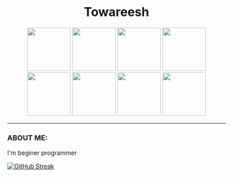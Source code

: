 <div id="content" align="center">
  <h1>Towareesh</h1>
</div>
<div id="header" align="center">
  <img src="https://media.giphy.com/media/3o7qE8TcxvLxDGPBmM/giphy.gif" width="100"/>
  <img src="https://media.giphy.com/media/3o7qE8TcxvLxDGPBmM/giphy.gif" width="100"/>
  <img src="https://media.giphy.com/media/3o7qE8TcxvLxDGPBmM/giphy.gif" width="100"/>
  <img src="https://media.giphy.com/media/3o7qE8TcxvLxDGPBmM/giphy.gif" width="100"/>
  <img src="https://media.giphy.com/media/3o7qE8TcxvLxDGPBmM/giphy.gif" width="100"/>
  <img src="https://media.giphy.com/media/3o7qE8TcxvLxDGPBmM/giphy.gif" width="100"/>
  <img src="https://media.giphy.com/media/3o7qE8TcxvLxDGPBmM/giphy.gif" width="100"/>
  <img src="https://media.giphy.com/media/3o7qE8TcxvLxDGPBmM/giphy.gif" width="100"/>
</div>

***

### ABOUT ME:
I'm beginer programmer

[![GitHub Streak](http://github-readme-streak-stats.herokuapp.com?user=Towareesh&theme=dark&hide_border=true&date_format=M%20j%5B%2C%20Y%5D&fire=DD2727)](https://git.io/streak-stats)

